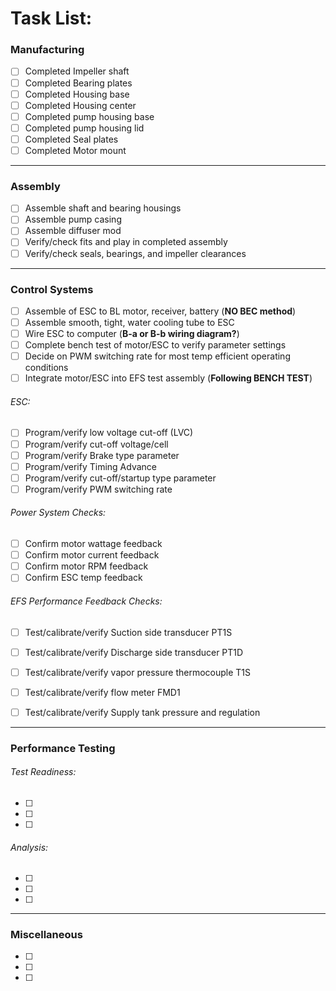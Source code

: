 # Task List:

### Manufacturing
- [ ] Completed Impeller shaft
- [ ] Completed Bearing plates
- [ ] Completed Housing base
- [ ] Completed Housing center
- [ ] Completed pump housing base
- [ ] Completed pump housing lid
- [ ] Completed Seal plates
- [ ] Completed Motor mount

-------------------
### Assembly
- [ ] Assemble shaft and bearing housings
- [ ] Assemble pump casing
- [ ] Assemble diffuser mod
- [ ] Verify/check fits and play in completed assembly
- [ ] Verify/check seals, bearings, and impeller clearances

-------------------
### Control Systems
- [ ] Assemble of ESC to BL motor, receiver, battery (**NO BEC method**)
- [ ] Assemble smooth, tight, water cooling tube to ESC
- [ ] Wire ESC to computer (**B-a or B-b wiring diagram?**)
- [ ] Complete bench test of motor/ESC to verify parameter settings
- [ ] Decide on PWM switching rate for most temp efficient operating conditions
- [ ] Integrate motor/ESC into EFS test assembly (**Following BENCH TEST**)

###### ESC:
- [ ] Program/verify low voltage cut-off (LVC)
- [ ] Program/verify cut-off voltage/cell
- [ ] Program/verify Brake type parameter
- [ ] Program/verify Timing Advance
- [ ] Program/verify cut-off/startup type parameter
- [ ] Program/verify PWM switching rate

###### Power System Checks:
- [ ] Confirm motor wattage feedback
- [ ] Confirm motor current feedback
- [ ] Confirm motor RPM feedback
- [ ] Confirm ESC temp feedback

###### EFS Performance Feedback Checks:
- [ ] Test/calibrate/verify Suction side transducer PT1S
- [ ] Test/calibrate/verify Discharge side transducer PT1D
- [ ] Test/calibrate/verify vapor pressure thermocouple T1S
- [ ] Test/calibrate/verify flow meter FMD1
- [ ] Test/calibrate/verify Supply tank pressure and regulation


-------------------
### Performance Testing

###### Test Readiness:
- [ ]
- [ ]
- [ ]

###### Analysis:
- [ ]
- [ ]
- [ ]

-------------------
### Miscellaneous
- [ ]
- [ ]
- [ ]
